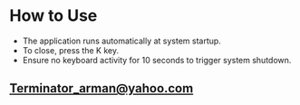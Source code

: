 # How to Use

- The application runs automatically at system startup.
- To close, press the K key.
- Ensure no keyboard activity for 10 seconds to trigger system shutdown.

## Terminator_arman@yahoo.com
